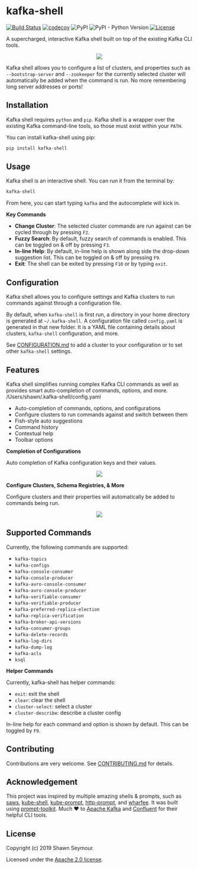 # kafka-shell

[![Build Status](https://travis-ci.org/devshawn/kafka-shell.svg?branch=master)](https://travis-ci.org/devshawn/kafka-shell) [![codecov](https://codecov.io/gh/devshawn/kafka-shell/branch/master/graph/badge.svg)](https://codecov.io/gh/devshawn/kafka-shell) ![PyPI](https://img.shields.io/pypi/v/kafka-shell.svg?color=blue) ![PyPI - Python Version](https://img.shields.io/pypi/pyversions/kafka-shell.svg) [![License](https://img.shields.io/badge/License-Apache%202.0-blue.svg)](LICENSE)

A supercharged, interactive Kafka shell built on top of the existing Kafka CLI tools.

<p align="center">
    <img src="https://i.imgur.com/b1oNTZZ.png"/>
</p>

Kafka shell allows you to configure a list of clusters, and properties such as `--bootstrap-server` and `--zookeeper` for the currently selected cluster will automatically be added when the command is run. No more remembering long server addresses or ports! 

## Installation
Kafka shell requires `python` and `pip`. Kafka shell is a wrapper over the existing Kafka command-line tools, so 
those must exist within your `PATH`.

You can install kafka-shell using pip:

```bash
pip install kafka-shell
```

## Usage
Kafka shell is an interactive shell. You can run it from the terminal by:

```bash
kafka-shell
```

From here, you can start typing `kafka` and the autocomplete will kick in.

**Key Commands**
- **Change Cluster**: The selected cluster commands are run against can be cycled through by pressing `F2`.
- **Fuzzy Search**: By default, fuzzy search of commands is enabled. This can be toggled on & off by pressing `F3`.
- **In-line Help**: By default, in-line help is shown along side the drop-down suggestion list. This can be toggled on & off by pressing `F9`.
- **Exit**: The shell can be exited by pressing `F10` or by typing `exit`. 

## Configuration
Kafka shell allows you to configure settings and Kafka clusters to run commands against through a configuration file.

By default, when `kafka-shell` is first run, a directory in your home directory is generated at `~/.kafka-shell`. A configuration file called `config.yaml` is generated in that new folder. It is a YAML file containing details about clusters, `kafka-shell` configuration, and more.

See [CONFIGURATION.md][configuration] to add a cluster to your configuration or to set other `kafka-shell` settings.

## Features
Kafka shell simplifies running complex Kafka CLI commands as well as provides smart auto-completion of commands, options, and more. /Users/shawn/.kafka-shell/config.yaml

- Auto-completion of commands, options, and configurations
- Configure clusters to run commands against and switch between them
- Fish-style auto suggestions
- Command history
- Contextual help
- Toolbar options

**Completion of Configurations**

Auto completion of Kafka configuration keys and their values.

<p align="center">
    <img src="https://i.imgur.com/fkwzOkv.png"/>
</p>

**Configure Clusters, Schema Registries, & More**

Configure clusters and their properties will automatically be added to commands being run.

<p align="center">
    <img src="https://i.imgur.com/3JjIxyL.png"/>
</p>

## Supported Commands
Currently, the following commands are supported:

* `kafka-topics`
* `kafka-configs`
* `kafka-console-consumer`
* `kafka-console-producer`
* `kafka-avro-console-consumer`
* `kafka-avro-console-producer`
* `kafka-verifiable-consumer`
* `kafka-verifiable-producer`
* `kafka-preferred-replica-election`
* `kafka-replica-verification`
* `kafka-broker-api-versions`
* `kafka-consumer-groups`
* `kafka-delete-records`
* `kafka-log-dirs`
* `kafka-dump-log`
* `kafka-acls`
* `ksql`

**Helper Commands**

Currently, kafka-shell has helper commands:

* `exit`: exit the shell
* `clear`: clear the shell
* `cluster-select`: select a cluster
* `cluster-describe`: describe a cluster config

In-line help for each command and option is shown by default. This can be toggled by `F9`.

## Contributing
Contributions are very welcome. See [CONTRIBUTING.md][contributing] for details.

## Acknowledgement
This project was inspired by multiple amazing shells & prompts, such as [saws][saws], [kube-shell][kube-shell], [kube-prompt][kube-prompt], [http-prompt][http-prompt], and [wharfee][wharfee]. It was built using [prompt-toolkit][prompt-toolkit]. Much ❤️ to [Apache Kafka][kafka] and [Confluent][confluent] for their helpful CLI tools. 

## License
Copyright (c) 2019 Shawn Seymour.

Licensed under the [Apache 2.0 license][license].

[saws]: https://github.com/donnemartin/saws
[kube-shell]: https://github.com/cloudnativelabs/kube-shell
[kube-prompt]: https://github.com/c-bata/kube-prompt
[http-prompt]: https://github.com/eliangcs/http-prompt
[wharfee]: https://github.com/j-bennet/wharfee
[prompt-toolkit]: https://github.com/prompt-toolkit/python-prompt-toolkit
[kafka]: https://kafka.apache.org
[confluent]: https://www.confluent.io/
[configuration]: CONFIGURATION.md
[contributing]: CONTRIBUTING.md
[license]: LICENSE
